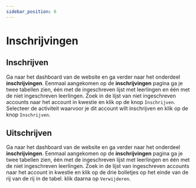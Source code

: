 ```yaml
---
sidebar_position: 6
---
```


# Inschrijvingen

## Inschrijven

Ga naar het dashboard van de website en ga verder naar het onderdeel **inschrijvingen**. Eenmaal aangekomen op de **inschrijvingen** pagina ga je twee tabellen zien, één met de ingeschreven lijst met leerlingen en één met de niet ingeschreven leerlingen. Zoek in de lijst van niet ingeschreven accounts naar het account in kwestie en klik op de knop `Inschrijven`. Selecteer de activiteit waarvoor je dit account wilt inschrijven en klik op de knop `Inschrijven`.

## Uitschrijven

Ga naar het dashboard van de website en ga verder naar het onderdeel **inschrijvingen**. Eenmaal aangekomen op de **inschrijvingen** pagina ga je twee tabellen zien, één met de ingeschreven lijst met leerlingen en één met de niet ingeschreven leerlingen. Zoek in de lijst van ingeschreven accounts naar het account in kwestie en klik op de drie bolletjes op het einde van de rij van de rij in de tabel. klik daarna op `Verwijderen`.
